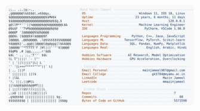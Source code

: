 <picture>
  <source srcset="https://raw.githubusercontent.com/mmazinjameel/mmazinjameel/main/dark_mode.svg?v=1747383275" media="(prefers-color-scheme: dark)">
  <img src="https://raw.githubusercontent.com/mmazinjameel/mmazinjameel/main/light_mode.svg?v=1747383275">
</picture>
